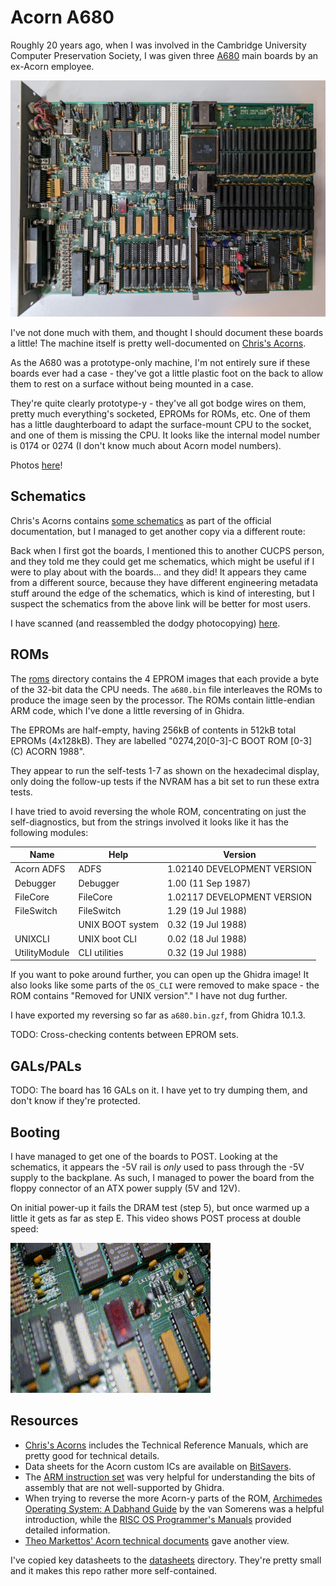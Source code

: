 # Acorn A680

Roughly 20 years ago, when I was involved in the Cambridge University
Computer Preservation Society, I was given three
[A680](https://www.computinghistory.org.uk/det/16155/Acorn-A680/) main
boards by an ex-Acorn employee.

![A680 main board](./photos/a680_small.jpg)

I've not done much with them, and thought I should document these
boards a little! The machine itself is pretty well-documented on
[Chris's
Acorns](http://chrisacorns.computinghistory.org.uk/RISCiXComputers.html#A680).

As the A680 was a prototype-only machine, I'm not entirely sure if
these boards ever had a case - they've got a little plastic foot on
the back to allow them to rest on a surface without being mounted in a
case.

They're quite clearly prototype-y - they've all got bodge wires on
them, pretty much everything's socketed, EPROMs for ROMs, etc. One of
them has a little daughterboard to adapt the surface-mount CPU to the
socket, and one of them is missing the CPU. It looks like the internal
model number is 0174 or 0274 (I don't know much about Acorn model
numbers).

Photos [here](./photos)!

## Schematics

Chris's Acorns contains [some
schematics](http://chrisacorns.computinghistory.org.uk/docs/Acorn/Manuals/Acorn_A680TRM_Drawings.zip)
as part of the official documentation, but I managed to get another
copy via a different route:

Back when I first got the boards, I mentioned this to another CUCPS
person, and they told me they could get me schematics, which might be
useful if I were to play about with the boards... and they did! It
appears they came from a different source, because they have different
engineering metadata stuff around the edge of the schematics, which is
kind of interesting, but I suspect the schematics from the above link
will be better for most users.

I have scanned (and reassembled the dodgy photocopying)
[here](./schematics).

## ROMs

The [roms](./roms) directory contains the 4 EPROM images that each
provide a byte of the 32-bit data the CPU needs. The `a680.bin` file
interleaves the ROMs to produce the image seen by the processor. The
ROMs contain little-endian ARM code, which I've done a little
reversing of in Ghidra.

The EPROMs are half-empty, having 256kB of contents in 512kB total
EPROMs (4x128kB). They are labelled "0274,20[0-3]-C BOOT ROM [0-3] (C)
ACORN 1988".

They appear to run the self-tests 1-7 as shown on the hexadecimal
display, only doing the follow-up tests if the NVRAM has a bit set to
run these extra tests.

I have tried to avoid reversing the whole ROM, concentrating on just
the self-diagnostics, but from the strings involved it looks like it
has the following modules:

| Name          | Help             | Version                     |
|---------------|------------------|-----------------------------|
| Acorn ADFS    | ADFS             | 1.02140 DEVELOPMENT VERSION |
| Debugger      | Debugger         | 1.00 (11 Sep 1987)          |
| FileCore      | FileCore         | 1.02117 DEVELOPMENT VERSION |
| FileSwitch    | FileSwitch       | 1.29 (19 Jul 1988)          |
|               | UNIX BOOT system | 0.32 (19 Jul 1988)          |
| UNIXCLI       | UNIX boot CLI    | 0.02 (18 Jul 1988)          |
| UtilityModule | CLI utilities    | 0.32 (19 Jul 1988)          |

If you want to poke around further, you can open up the Ghidra image!
It also looks like some parts of the `OS_CLI` were removed to make
space - the ROM contains "Removed for UNIX version"." I have not dug
further.

I have exported my reversing so far as `a680.bin.gzf`, from Ghidra
10.1.3.

TODO: Cross-checking contents between EPROM sets.

## GALs/PALs

TODO: The board has 16 GALs on it. I have yet to try dumping them, and
don't know if they're protected.

## Booting

I have managed to get one of the boards to POST. Looking at the
schematics, it appears the -5V rail is *only* used to pass through the
-5V supply to the backplane. As such, I managed to power the board
from the floppy connector of an ATX power supply (5V and 12V).

On initial power-up it fails the DRAM test (step 5), but once warmed
up a little it gets as far as step E. This video shows POST process at double speed:

![A680 POST](./a680-boot-2x.gif)

## Resources

 * [Chris's
   Acorns](http://chrisacorns.computinghistory.org.uk/RISCiXComputers.html#A680)
   includes the Technical Reference Manuals, which are pretty good for
   technical details.
 * Data sheets for the Acorn custom ICs are available on
   [BitSavers](http://www.bitsavers.org/pdf/acorn/).
 * The [ARM instruction
   set](https://iitd-plos.github.io/col718/ref/arm-instructionset.pdf)
   was very helpful for understanding the bits of assembly that are
   not well-supported by Ghidra.
 * When trying to reverse the more Acorn-y parts of the ROM,
   [Archimedes Operating System: A Dabhand
   Guide](https://www.pagetable.com/docs/Archimedes%20Operating%20System.pdf)
   by the van Somerens was a helpful introduction, while the [RISC OS
   Programmer's
   Manuals](http://www.riscos.com/support/developers/) provided
   detailed information.
 * [Theo Markettos' Acorn technical
   documents](https://www.chiark.greenend.org.uk/~theom/riscos/techdocs.html)
   gave another view.

I've copied key datasheets to the [datasheets](./datasheets)
directory. They're pretty small and it makes this repo rather more
self-contained.
